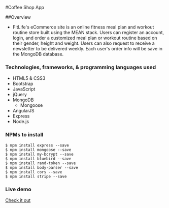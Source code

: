 #Coffee Shop App

##Overview

* FitLife's eCommerce site is an online fitness meal plan and workout routine store built using the MEAN stack. Users can register an account, login, and order a customized meal plan or workout routine based on their gender, height and weight. Users can also request to receive a newsletter to be delivered weekly. Each user's order info will be save in the MongoDB database.

### Technologies, frameworks, & programming languages used

* HTML5 & CSS3
* Bootstrap
* JavaScript
* jQuery
* MongoDB
  * Mongoose
* AngularJS
* Express
* Node.js


<!-- ![FitLife](img/***********.png) -->



### NPMs to install

```node
$ npm install express --save
$ npm install mongoose --save
$ npm install my-bcrypt --save
$ npm install bluebird --save
$ npm install rand-token --save
$ npm install body-parser --save
$ npm install cors --save
$ npm install stripe --save
```

### Live demo

[Check it out](http://http://54.190.52.82:5000/#/)


<!-- Screenshots here -->
